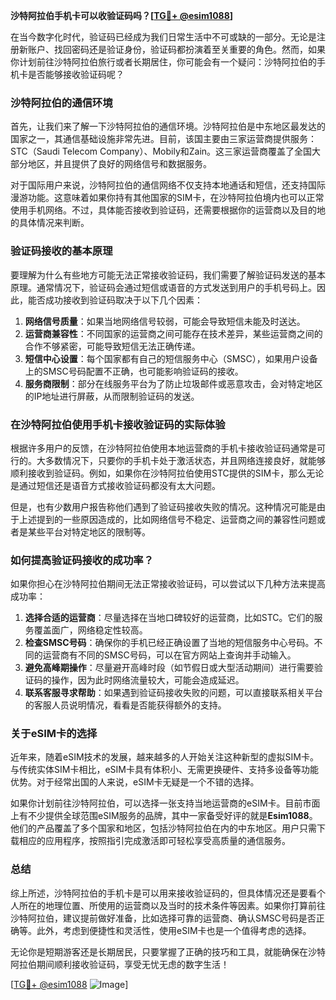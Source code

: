 **沙特阿拉伯手机卡可以收验证码吗？[[TG💪+ @esim1088](https://t.me/s/esim1088)]**

在当今数字化时代，验证码已经成为我们日常生活中不可或缺的一部分。无论是注册新账户、找回密码还是验证身份，验证码都扮演着至关重要的角色。然而，如果你计划前往沙特阿拉伯旅行或者长期居住，你可能会有一个疑问：沙特阿拉伯的手机卡是否能够接收验证码呢？

### 沙特阿拉伯的通信环境

首先，让我们来了解一下沙特阿拉伯的通信环境。沙特阿拉伯是中东地区最发达的国家之一，其通信基础设施非常先进。目前，该国主要由三家运营商提供服务：STC（Saudi Telecom Company）、Mobily和Zain。这三家运营商覆盖了全国大部分地区，并且提供了良好的网络信号和数据服务。

对于国际用户来说，沙特阿拉伯的通信网络不仅支持本地通话和短信，还支持国际漫游功能。这意味着如果你持有其他国家的SIM卡，在沙特阿拉伯境内也可以正常使用手机网络。不过，具体能否接收到验证码，还需要根据你的运营商以及目的地的具体情况来判断。

### 验证码接收的基本原理

要理解为什么有些地方可能无法正常接收验证码，我们需要了解验证码发送的基本原理。通常情况下，验证码会通过短信或语音的方式发送到用户的手机号码上。因此，能否成功接收到验证码取决于以下几个因素：

1. **网络信号质量**：如果当地网络信号较弱，可能会导致短信未能及时送达。
2. **运营商兼容性**：不同国家的运营商之间可能存在技术差异，某些运营商之间的合作不够紧密，可能导致短信无法正确传递。
3. **短信中心设置**：每个国家都有自己的短信服务中心（SMSC），如果用户设备上的SMSC号码配置不正确，也可能影响验证码的接收。
4. **服务商限制**：部分在线服务平台为了防止垃圾邮件或恶意攻击，会对特定地区的IP地址进行屏蔽，从而限制验证码的发送。

### 在沙特阿拉伯使用手机卡接收验证码的实际体验

根据许多用户的反馈，在沙特阿拉伯使用本地运营商的手机卡接收验证码通常是可行的。大多数情况下，只要你的手机卡处于激活状态，并且网络连接良好，就能够顺利接收到验证码。例如，如果你在沙特阿拉伯使用STC提供的SIM卡，那么无论是通过短信还是语音方式接收验证码都没有太大问题。

但是，也有少数用户报告称他们遇到了验证码接收失败的情况。这种情况可能是由于上述提到的一些原因造成的，比如网络信号不稳定、运营商之间的兼容性问题或者是某些平台对特定地区的限制等。

### 如何提高验证码接收的成功率？

如果你担心在沙特阿拉伯期间无法正常接收验证码，可以尝试以下几种方法来提高成功率：

1. **选择合适的运营商**：尽量选择在当地口碑较好的运营商，比如STC。它们的服务覆盖面广，网络稳定性较高。
2. **检查SMSC号码**：确保你的手机已经正确设置了当地的短信服务中心号码。不同的运营商有不同的SMSC号码，可以在官方网站上查询并手动输入。
3. **避免高峰期操作**：尽量避开高峰时段（如节假日或大型活动期间）进行需要验证码的操作，因为此时网络流量较大，可能会造成延迟。
4. **联系客服寻求帮助**：如果遇到验证码接收失败的问题，可以直接联系相关平台的客服人员说明情况，看看是否能获得额外的支持。

### 关于eSIM卡的选择

近年来，随着eSIM技术的发展，越来越多的人开始关注这种新型的虚拟SIM卡。与传统实体SIM卡相比，eSIM卡具有体积小、无需更换硬件、支持多设备等功能优势。对于经常出国的人来说，eSIM卡无疑是一个不错的选择。

如果你计划前往沙特阿拉伯，可以选择一张支持当地运营商的eSIM卡。目前市面上有不少提供全球范围eSIM服务的品牌，其中一家备受好评的就是**Esim1088**。他们的产品覆盖了多个国家和地区，包括沙特阿拉伯在内的中东地区。用户只需下载相应的应用程序，按照指引完成激活即可轻松享受高质量的通信服务。

### 总结

综上所述，沙特阿拉伯的手机卡是可以用来接收验证码的，但具体情况还是要看个人所在的地理位置、所使用的运营商以及当时的技术条件等因素。如果你打算前往沙特阿拉伯，建议提前做好准备，比如选择可靠的运营商、确认SMSC号码是否正确等。此外，考虑到便捷性和灵活性，使用eSIM卡也是一个值得考虑的选择。

无论你是短期游客还是长期居民，只要掌握了正确的技巧和工具，就能确保在沙特阿拉伯期间顺利接收验证码，享受无忧无虑的数字生活！

[[TG💪+ @esim1088](https://t.me/s/esim1088) ![Image](https://i.postimg.cc/4NQfJmqS/Snipaste-2025-05-13-00-14-12.png)]